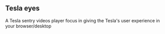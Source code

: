 ## Tesla eyes
A Tesla sentry videos player focus in giving the Tesla's user experience in your browser/desktop

